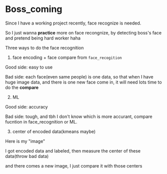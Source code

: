 # Boss_coming

Since I have a working project recently, face recognize is needed.

So I just wanna **practice** more on face recongnize, by detecting boss's face and pretend being hard worker haha


Three ways to do the face recognition

1. face encoding + face compare from `face_recogition` 

Good side: easy to use

Bad side: each face(even same people) is one data, so that when I have huge image data, and there is one new face come in, it will need lots time to do the **compare**

2. ML

Good side: accuracy

Bad side: tough, and tbh I don't know which is more accurant, compare fucntion in face_recognition or ML.

3. center of encoded data(kmeans maybe)

Here is my "image"

I got encoded data and labeled, then measure the center of these data(throw bad data)

and there comes a new image, I just compare it with those centers

